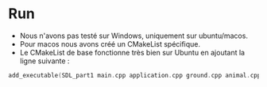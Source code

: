 # Run
- Nous n'avons pas testé sur Windows, uniquement sur ubuntu/macos.
- Pour macos nous avons créé un CMakeList spécifique.
- Le CMakeList de base fonctionne très bien sur Ubuntu en ajoutant la ligne suivante :

```c++
add_executable(SDL_part1 main.cpp application.cpp ground.cpp animal.cpp sheep.cpp wolf.cpp helper.cpp)
```
